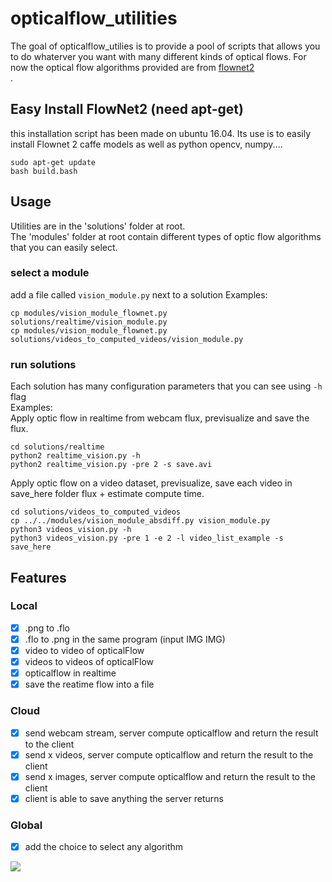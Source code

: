 opticalflow_utilities
======================
The goal of opticalflow_utilies is to provide a pool of scripts that allows you to do whaterver you want with many different 
kinds of optical flows. For now the optical flow algorithms provided are from <a href="https://github.com/lmb-freiburg/flownet2" target="_blank">flownet2</a><br>.


## Easy Install FlowNet2 (need apt-get)

this installation script has been made on ubuntu 16.04.
Its use is to easily install Flownet 2 caffe models as well as python opencv, numpy....

```
sudo apt-get update
bash build.bash
```

## Usage

Utilities are in the 'solutions' folder at root.<br /> 
The 'modules' folder at root contain different types of optic flow algorithms that you can easily select.

### select a module
add a file called ```vision_module.py``` next to a solution
  Examples:
```
cp modules/vision_module_flownet.py solutions/realtime/vision_module.py
cp modules/vision_module_flownet.py solutions/videos_to_computed_videos/vision_module.py
```

### run solutions
Each solution has many configuration parameters that you can see using ```-h``` flag<br /> 
Examples:<br /> 
Apply optic flow in realtime from webcam flux, previsualize and save the flux.
```
cd solutions/realtime
python2 realtime_vision.py -h
python2 realtime_vision.py -pre 2 -s save.avi
```

Apply optic flow on a video dataset, previsualize, save each video in save_here folder flux + estimate compute time.
```
cd solutions/videos_to_computed_videos
cp ../../modules/vision_module_absdiff.py vision_module.py
python3 videos_vision.py -h
python3 videos_vision.py -pre 1 -e 2 -l video_list_example -s save_here
```


## Features

### Local
- [x] .png to .flo
- [x] .flo to .png in the same program (input IMG IMG)
- [x] video to video of opticalFlow
- [x] videos to videos of opticalFlow
- [x] opticalflow in realtime
- [x] save the reatime flow into a file

### Cloud
- [x] send webcam stream, server compute opticalflow and return the result to the client
- [x] send x videos, server compute opticalflow and return the result to the client
- [x] send x images, server compute opticalflow and return the result to the client
- [x] client is able to save anything the server returns

### Global
- [x] add the choice to select any algorithm


![](https://github.com/Cjdcoy/opticalflow_utilities/blob/master/documents/OF.gif)

